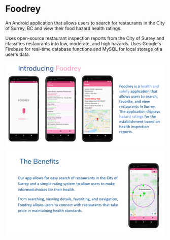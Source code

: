 # Foodrey
An Android application that allows users to search for restaurants in the City of Surrey, BC and view their food hazard health ratings.

Uses open-source restaurant inspection reports from the City of Surrey and classifies restaurants into low, moderate, and high hazards.
Uses Google's Firebase for real-time database functions and MySQL for local storage of a user's data. 

![Introduction](/Introduction.PNG?raw=true)
![Benefits](/benefits.PNG?raw=true)
